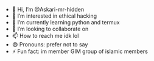 - 👋 Hi, I’m @Askari-mr-hidden
- 👀 I’m interested in ethical hacking 
- 🌱 I’m currently learning python and termux
- 💞️ I’m looking to collaborate on 
- 📫 How to reach me idk lol
- 😄 Pronouns: prefer not to say
- ⚡ Fun fact: im member GIM group of islamic members

<!---
Askari-mr-hidden/Askari-mr-hidden is a ✨ special ✨ repository because its `README.md` (this file) appears on your GitHub profile.
You can click the Preview link to take a look at your changes.
--->
